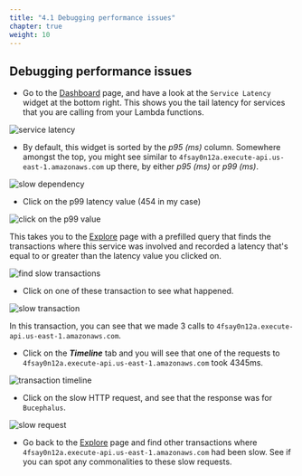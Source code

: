 ```yaml
---
title: "4.1 Debugging performance issues"
chapter: true
weight: 10
---
```


## Debugging performance issues

* Go to the [Dashboard](https://platform.lumigo.io/dashboard) page, and have a look at the `Service Latency` widget at the bottom right. This shows you the tail latency for services that you are calling from your Lambda functions.

![service latency](/images/mod04-lumigo-service-latency.png)

* By default, this widget is sorted by the *p95 (ms)* column. Somewhere amongst the top, you might see similar to `4fsay0n12a.execute-api.us-east-1.amazonaws.com` up there, by either *p95 (ms)* or *p99 (ms)*.

![slow dependency](/images/mod04-lumigo-slow-dependency.png)

* Click on the p99 latency value (454 in my case)

![click on the p99 value](/images/mod04-lumigo-p99.png)

This takes you to the [Explore](https://platform.lumigo.io/explore) page with a prefilled query that finds the transactions where this service was involved and recorded a latency that's equal to or greater than the latency value you clicked on.

![find slow transactions](/images/mod04-lumigo-p99-transaction.png)

* Click on one of these transaction to see what happened.

![slow transaction](/images/mod04-lumigo-slow-transactions.png)

In this transaction, you can see that we made 3 calls to `4fsay0n12a.execute-api.us-east-1.amazonaws.com`.

* Click on the ***Timeline*** tab and you will see that one of the requests to `4fsay0n12a.execute-api.us-east-1.amazonaws.com` took 4345ms.

![transaction timeline](/images/mod04-lumigo-slow-transaction-timeline.png)

* Click on the slow HTTP request, and see that the response was for `Bucephalus`.

![slow request](/images/mod04-lumigo-slow-request.png)

* Go back to the [Explore](https://platform.lumigo.io/explore) page and find other transactions where `4fsay0n12a.execute-api.us-east-1.amazonaws.com` had been slow. See if you can spot any commonalities to these slow requests.
